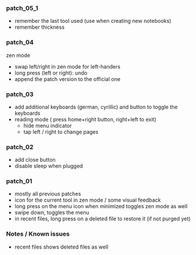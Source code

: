 ### patch_05_1
- remember the last tool used (use when creating new notebooks)
- remember thickness

### patch_04
zen mode
- swap left/right in zen mode for left-handers
- long press (left or right): undo
- append the patch version to the official one

### patch_03
- add additional keyboards (german, cyrillic) and button to toggle the keyboards
- reading mode ( press home+right button, right+left to exit)
    - hide menu  indicator
    - tap left / right to change pages

### patch_02
- add close button
- disable sleep when plugged

### patch_01
- mostly all previous patches
- icon for the current tool in zen mode / some visual feedback
- long press on the menu icon when minimized toggles zen mode as well
- swipe down, toggles the menu
- in recent files, long press on a deleted file to restore it (if not purged yet)


### Notes / Known issues
- recent files shows deleted files as well
